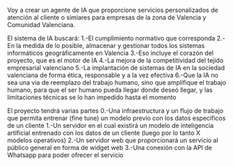 Voy a crear un agente de IA que proporcione servicios personalizados de atención al cliente o simiares para empresas de la zona de Valencia y Comunidad Valenciana.

El sistema de IA buscará:
1.-El cumplimiento normativo que corresponda
2.-En la medida de lo posible, almacenar y gestionar todos los sistemas informáticos geográficamente en Valencia
3.-Eso incluye el corazón del proyecto, que es el motor de IA
4.-La mejora de la competitividad del tejido empresarial valenciano
5.-La implantación de sistemas de IA en la sociedad valenciana de forma ética, responsable y a la vez efectiva
6.-Que la IA no sea una via de reemplazo del trabajo humano, sino que amplifique el trabajo humano, para que el ser humano pueda llegar donde deseó llegar, y las limitaciones técnicas se lo han impedido hasta el momento

El proyecto tendrá varias partes
0.-Una infraestructura y un flujo de trabajo que permita entrenar (fine tune) un modelo previo con los datos específicos de un cliente
1.-Un servidor en el cual existirá un modelo de inteligencia artificial entrenado con los datos de un cliente (luego por lo tanto X modelos operativos)
2.-Un servidor web que proporcionará un servicio al público general en forma de widget web
3.-Una conexión con la API de Whatsapp para poder ofrecer el servicio

